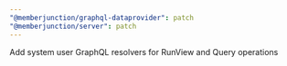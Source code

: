 ```yaml
---
"@memberjunction/graphql-dataprovider": patch
"@memberjunction/server": patch
---
```


Add system user GraphQL resolvers for RunView and Query operations
